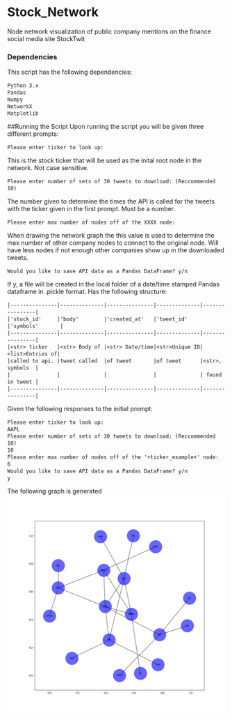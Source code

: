 # Stock_Network
Node network visualization of public company mentions on the finance social media site StockTwit

### Dependencies

This script has the following dependencies:
```
Python 3.x
Pandas
Numpy
NetworkX
Matplotlib
```
##Running the Script
Upon running the script you will be given three different prompts:

```
Please enter ticker to look up:
```
This is the stock ticker that will be used as the inital root node in the network. Not case sensitive.

```
Please enter number of sets of 30 tweets to download: (Reccommended 10)
```
The number given to determine the times the API is called for the tweets with the ticker given in the first prompt. Must be a number.

```
Please enter max number of nodes off of the XXXX node:
```
When drawing the network graph the this value is used to determine the max number of other company nodes to connect to the original node. Will have less nodes if not enough other companies show up in the downloaded tweets.

```
Would you like to save API data as a Pandas DataFrame? y/n
```
If y, a file will be created in the local folder of a date/time stamped Pandas dataframe in .pickle format. Has the following structure:
```
|---------------|--------------|---------------|--------------|----------------|
|'stock_id'     |'body'        |'created_at'   |'tweet_id'    |'symbols'       |
|---------------|--------------|---------------|--------------|----------------|
|<str> ticker   |<str> Body of |<str> Date/time|<str>Unique ID|<list>Entries of|
|called to api. |tweet called  |of tweet       |of tweet      |<str>, symbols  |
|               |              |               |              | found in tweet |
|---------------|--------------|---------------|--------------|----------------|
```
Given the following responses to the initial prompt:

```
Please enter ticker to look up: 
AAPL
Please enter number of sets of 30 tweets to download: (Reccommended 10)
10
Please enter max number of nodes off of the '+ticker_example+' node:
6
Would you like to save API data as a Pandas DataFrame? y/n
y
```

The following graph is generated
![Example Network](11_03_18_18_53_network_image.png)
